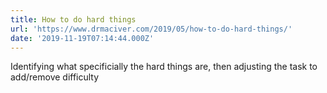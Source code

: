 ```yaml
---
title: How to do hard things
url: 'https://www.drmaciver.com/2019/05/how-to-do-hard-things/'
date: '2019-11-19T07:14:44.000Z'
---
```

Identifying what specificially the hard things are, then adjusting the task to add/remove difficulty
